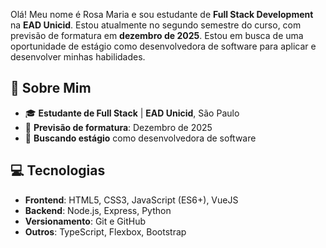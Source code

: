 Olá! Meu nome é Rosa Maria e sou estudante de **Full Stack Development** na **EAD Unicid**. 
Estou atualmente no segundo semestre do curso, com previsão de formatura em **dezembro de 2025**. 
Estou em busca de uma oportunidade de estágio como desenvolvedora de software
para aplicar e desenvolver minhas habilidades.

## 🚀 Sobre Mim
- 🎓 **Estudante de Full Stack** | **EAD Unicid**, São Paulo
- 📅 **Previsão de formatura**: Dezembro de 2025
- 💼 **Buscando estágio** como desenvolvedora de software

## 💻 Tecnologias
- **Frontend**: HTML5, CSS3, JavaScript (ES6+), VueJS
- **Backend**: Node.js, Express, Python
- **Versionamento**: Git e GitHub
- **Outros**: TypeScript, Flexbox, Bootstrap

